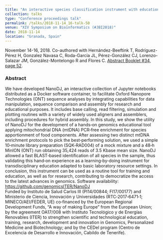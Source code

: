 ```yaml
---
title: "An interactive species classification instrument with educational purposes using NanoDJ and PCR-free mtDNA enrichment"
collection: talks
type: "Conference proceedings talk"
permalink: /talks/2018-11-14_16-talk-50
venue: "XIV Symposium on Bioinformatics (#JBI2018)"
date: 2018-11-14
location: "Granada, Spain"
---
```

November 14-16, 2018. Co-authored with Hernández-Beeftink T, Rodríguez-Pérez H, Gonzalez Navasa C, Roda-García JL, Pérez-González CJ, Lorenzo-Salazar JM, González-Montelongo R and Flores C.
[Abstract Booklet #34, page 52](http://jbi2018.ugr.es/abstract_booklet.html?=v.1.0).

### Abstract
We have developed NanoDJ, an interactive collection of Jupyter notebooks distributed as a Docker software container, to facilitate Oxford Nanopore Technologies (ONT) sequence analyses by integrating capabilities for data manipulation, sequence comparison and assembly for research and educational purposes. It includes base calling, read filtering, simulation and plotting routines with a variety of widely used aligners and assemblers, including procedures for hybrid assembly. In this study, we show the utility of NanoDJ for the development of a hands‐on genomics educational tool applying mitochondrial DNA (mtDNA) PCR‐free enrichment for species apportionment of food components. After assessing two distinct mtDNA enrichment protocols to pick the best‐performing solution, we used a simple 10‐minute library preparation (SQK‐RAD004) of a mock mixture and a 48‐h MinION (ONT) run obtaining 35,424 reads of 3.5 Kbase mean size. NanoDJ allowed a fast BLAST‐based identification of all species in the sample, thus validating this hand‐on experience as a learning‐by‐doing instrument for transdisciplinary education adapted to basic laboratory resource settings. In conclusion, this instrument can be used as a routine tool for training and education, as well as for research, contributing to democratize the access to the latest advances in genomics. Software availability: https://github.com/genomicsITER/NanoDJ  
Funded by Instituto de Salud Carlos III (PI14/00844; FI17/00177) and Ministerio de Ciencia, Innovación y Universidades (RTC‐2017‐6471‐1; MINECO/AEI/FEDER, UE) co‐financed by the European Regional Development Funds, “A way of making Europe” from the European Union; by the agreement OA17/008 with Instituto Tecnológico y de Energías Renovables (ITER) to strengthen scientific and technological education, training, research, development and innovation in Genomics, Personalized Medicine and Biotechnology; and by the CEDeI program (Centro de Excelencia de Desarrollo e Innovación, Cabildo de Tenerife).